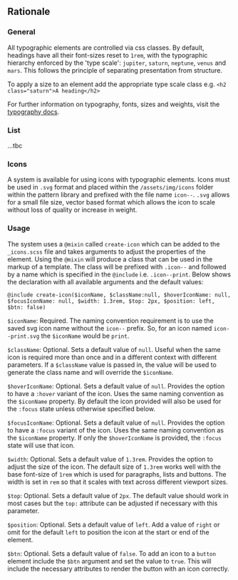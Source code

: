 ## Rationale

### General
All typographic elements are controlled via css classes. By default, headings have all their font-sizes reset to `1rem`, with the typographic hierarchy enforced by the 'type scale': `jupiter`, `saturn`, `neptune`, `venus` and `mars`. This follows the principle of separating presentation from structure.

To apply a size to an element add the appropriate type scale class e.g. `<h2 class="saturn">A heading</h2>`

For further information on typography, fonts, sizes and weights, visit the [typography docs](/docs/typography).

### List

...tbc

### Icons

A system is available for using icons with typographic elements. Icons must be used in `.svg` format and placed within the `/assets/img/icons` folder within the pattern library and prefixed with the file name `icon--`. `.svg` allows for a small file size, vector based format which allows the icon to scale without loss of quality or increase in weight.

### Usage

The system uses a `@mixin` called `create-icon` which can be added to the `_icons.scss` file and takes arguments to adjust the properties of the element. Using the `@mixin` will produce a class that can be used in the markup of a template. The class will be prefixed with `.icon--` and followed by a name which is specified in the `@include` i.e. `.icon--print`.  Below shows the declaration with all available arguments and the default values:

`@include create-icon($iconName, $className:null, $hoverIconName: null, $focusIconName: null, $width: 1.3rem, $top: 2px, $position: left, $btn: false)`

`$iconName`: Required. The naming convention requirement is to use the saved svg icon name without the `icon--` prefix. So, for an icon named `icon--print.svg` the `$iconName` would be `print`.

`$className`: Optional. Sets a default value of `null`. Useful when the same icon is required more than once and in a different context with different parameters. If a `$className` value is passed in, the value will be used to generate the class name and will override the `$iconName`.

`$hoverIconName`: Optional. Sets a default value of `null`. Provides the option to have a `:hover` variant of the icon. Uses the same naming convention as the `$iconName` property. By default the icon provided will also be used for the `:focus` state unless otherwise specified below.

`$focusIconName`: Optional. Sets a default value of `null`. Provides the option to have a `:focus` variant of the icon. Uses the same naming convention as the `$iconName` property. If only the `$hoverIconName` is provided, the `:focus` state will use that icon.

`$width`: Optional. Sets a default value of `1.3rem`. Provides the option to adjust the size of the icon. The default size of `1.3rem` works well with the base font-size of `1rem` which is used for paragraphs, lists and buttons. The width is set in `rem` so that it scales with text across different viewport sizes.

`$top`: Optional. Sets a default value of `2px`. The default value should work in most cases but the `top:` attribute can be adjusted if necessary with this parameter.

`$position`: Optional. Sets a default value of `left`. Add a value of `right` or omit for the default `left` to position the icon at the start or end of the element.

`$btn`: Optional. Sets a default value of `false`. To add an icon to a `button` element include the `$btn` argument and set the value to `true`. This will include the necessary attributes to render the button with an icon correctly.  
